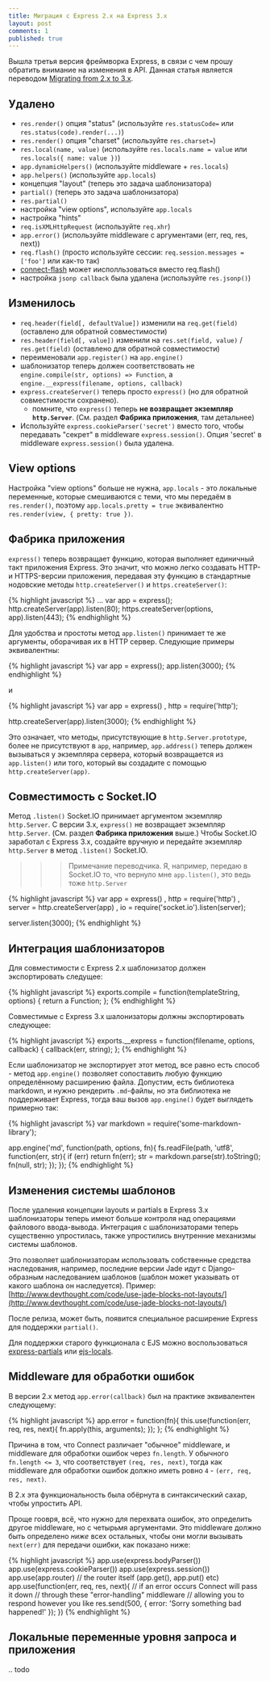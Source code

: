 ```yaml
---
title: Миграция с Express 2.x на Express 3.x
layout: post
comments: 1
published: true
---
```


Вышла третья версия фреймворка Express, в связи с чем прошу обратить внимание на изменения в API. Данная статья является переводом [Migrating from 2.x to 3.x](https://github.com/visionmedia/express/wiki/Migrating-from-2.x-to-3.x).

## Удалено

  - `res.render()` опция "status" (используйте `res.statusCode=` или `res.status(code).render(...)`)
  - `res.render()` опция "charset" (используйте `res.charset=`)
  - `res.local(name, value)` (используйте `res.locals.name = value` или `res.locals({ name: value })`)
  - `app.dynamicHelpers()` (используйте middleware + `res.locals`)
  - `app.helpers()` (используйте `app.locals`)
  - концепция "layout" (теперь это задача шаблонизатора)
  - `partial()` (теперь это задача шаблонизатора)
  - `res.partial()`
  - настройка "view options", используйте `app.locals`
  - настройка "hints"
  - `req.isXMLHttpRequest` (используйте `req.xhr`)
  - `app.error()` (используйте middleware с аргументами (err, req, res, next))
  - `req.flash()` (просто используйте сессии: `req.session.messages = ['foo']` или как-то так)
  - [connect-flash](https://github.com/jaredhanson/connect-flash) может иисполльзоваться вместо req.flash()
  - настройка `jsonp callback` была удалена (используйте `res.jsonp()`)

## Изменилось

  - `req.header(field[, defaultValue])` изменили на `req.get(field)` (оставлено для обратной совместимости)
  - `res.header(field[, value])` изменили на `res.set(field, value)` / `res.get(field)` (оставлено для обратной совместимости)
  - переименовали `app.register()` на `app.engine()`
  - шаблонизатор теперь должен соответствовать не `engine.compile(str, options) => Function`, а `engine.__express(filename, options, callback)`
  - `express.createServer()` теперь просто `express()` (но для обратной совместимости сохранено). 
    - помните, что `express()` теперь __не возвращает экземпляр `http.Server`__. (См. раздел **Фабрика приложения**, там детальнее)
  - Используйте `express.cookieParser('secret')` вместо того, чтобы передавать "секрет" в middleware `express.session()`. Опция 'secret' в middleware `express.session()` была удалена.

## View options

  Настройка "view options" больше не нужна, `app.locals` - это локальные переменные, которые смешиваются с теми, что мы передаём в `res.render()`, поэтому `app.locals.pretty = true` эквивалентно `res.render(view, { pretty: true })`.

## Фабрика приложения

 `express()` теперь возвращает функцию, которая выполняет единичный такт приложения Express. Это значит, что можно легко создавать HTTP- и HTTPS-версии приложения, передавая эту функцию в стандартные нодовские методы `http.createServer()` и `https.createServer()`:

{% highlight javascript %}
...
var app = express();
http.createServer(app).listen(80);
https.createServer(options, app).listen(443);
{% endhighlight %}

 Для удобства и простоты метод `app.listen()` принимает те же аргументы,
 оборачивая их в HTTP сервер. Следующие примеры эквивалентны:

{% highlight javascript %}
var app = express();
app.listen(3000);
{% endhighlight %}

и

{% highlight javascript %}
var app = express()
  , http = require('http');

http.createServer(app).listen(3000);
{% endhighlight %}

Это означает, что методы, присутствующие в `http.Server.prototype`, более не присутствуют в `app`, например, `app.address()` теперь должен вызываться у экземпляра сервера, который возвращается из `app.listen()`
или того, который вы создадите с помощью `http.createServer(app)`.

## Совместимость с Socket.IO

Метод `.listen()` Socket.IO принимает аргументом экземпляр `http.Server`. С версии 3.x, `express()` не возвращает экземпляр `http.Server`. (См. раздел **Фабрика приложения** выше.) Чтобы Socket.IO заработал с Express 3.x, создайте вручную и передайте экземпляр `http.Server` в метод `.listen()` Socket.IO.

>>> Примечание переводчика. Я, например, передаю в Socket.IO то, что вернуло мне `app.listen()`, это ведь тоже `http.Server`

{% highlight javascript %}
var app = express()
  , http = require('http')
  , server = http.createServer(app)
  , io = require('socket.io').listen(server);

server.listen(3000);
{% endhighlight %}

## Интеграция шаблонизаторов

 Для совместимости с Express 2.x шаблонизатор должен экспортировать следущее:

{% highlight javascript %}
exports.compile = function(templateString, options) {
  return a Function;
};
{% endhighlight %}

  Совместимые с Express 3.x шалонизаторы должны экспортировать следующее:

{% highlight javascript %}
exports.__express = function(filename, options, callback) {
  callback(err, string);
};
{% endhighlight %}

Если шаблонизатор не экспортирует этот метод, все равно есть способ - метод `app.engine()` позволяет сопоставить любую функцию определённому расширению файла.
Допустим, есть библиотека markdown, и нужно рендерить `.md`-файлы, но эта библиотека не поддерживает Express, тогда ваш вызов `app.engine()` будет выглядеть примерно так:

{% highlight javascript %}
var markdown = require('some-markdown-library');

app.engine('md', function(path, options, fn){
  fs.readFile(path, 'utf8', function(err, str){
    if (err) return fn(err);
    str = markdown.parse(str).toString();
    fn(null, str);
  });
});
{% endhighlight %}

## Изменения системы шаблонов

После удаления концепции layouts и partials в Express 3.x шаблонизаторы теперь имеют больше контроля над операциями файлового ввода-вывода. Интеграция с шаблонизаторами теперь существенно упростилась, также упростились внутренние механизмы системы шаблонов.

Это позволяет шаблонизаторам использовать собственные средства наследования, например, последние версии Jade идут с Django-образным наследованием шаблонов (шаблон может указывать от какого шаблона он наследуется). Пример: [http://www.devthought.com/code/use-jade-blocks-not-layouts/](http://www.devthought.com/code/use-jade-blocks-not-layouts/)

После релиза, может быть, появится специальное расширение Express для поддержки `partial()`.

 Для поддержки старого функционала с EJS можно воспользоваться [express-partials](https://github.com/publicclass/express-partials) или [ejs-locals](https://github.com/RandomEtc/ejs-locals).

## Middleware для обработки ошибок

  В версии 2.x метод `app.error(callback)` был на практике эквивалентен следующему:

{% highlight javascript %}
app.error = function(fn){
  this.use(function(err, req, res, next){
    fn.apply(this, arguments);
  });
};
{% endhighlight %}

 Причина в том, что Connect различает "обычное" middleware,
и middleware для обработки ошибок через `fn.length`. У обычного `fn.length <= 3`, что соответствует `(req, res, next)`, тогда как middleware для обработки ошибок должно иметь ровно `4` - `(err, req, res, next)`.

В 2.x эта функциональность была обёрнута в синтаксический сахар, чтобы упростить API.

Проще гоовря, всё, что нужно для перехвата ошибок, это определить другое middleware, но с четырьмя аргументами. Это middleware должно быть определено _ниже_ всех остальных, чтобы они могли вызывать `next(err)` для передачи ошибки, как показано ниже:

{% highlight javascript %}
app.use(express.bodyParser())
app.use(express.cookieParser())
app.use(express.session())
app.use(app.router) // the router itself (app.get(), app.put() etc)
app.use(function(err, req, res, next){
  // if an error occurs Connect will pass it down
  // through these "error-handling" middleware
  // allowing you to respond however you like
  res.send(500, { error: 'Sorry something bad happened!' });
})
{% endhighlight %}

## Локальные переменные уровня запроса и приложения

 .. todo